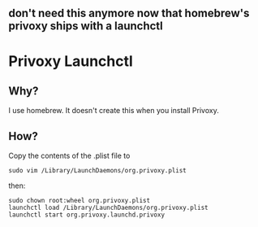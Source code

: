 
don't need this anymore now that homebrew's privoxy ships
with a launchctl
---------------------------------------------------------
# Privoxy Launchctl

## Why?

I use homebrew.  It doesn't create this when you install Privoxy.

## How?

Copy the contents of the .plist file to

```
sudo vim /Library/LaunchDaemons/org.privoxy.plist
```

then:

```
sudo chown root:wheel org.privoxy.plist
launchctl load /Library/LaunchDaemons/org.privoxy.plist
launchctl start org.privoxy.launchd.privoxy
```
